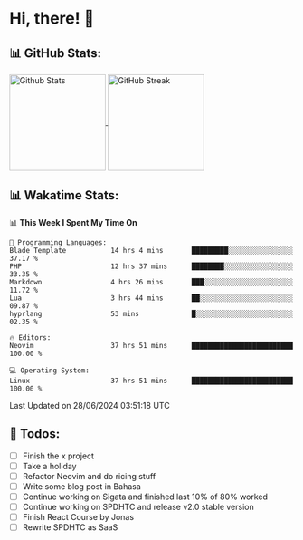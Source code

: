 <h1  style="font-weight: 700;">Hi, there! 👋</h1>

## 📊 GitHub Stats:
<a href="https://github.com/anuraghazra/github-readme-stats">
  <img 
        align="center" 
        height=170 
        src="https://github-readme-stats.vercel.app/api?username=rizkyilhampra&theme=catppuccin_mocha&hide_border=true&include_all_commits=true&count_private=true" 
        alt="Github Stats" 
    />
</a>
<a href="https://git.io/streak-stats">
    <img 
        height=170
        align="center" 
        src="https://github-readme-streak-stats.herokuapp.com/?user=rizkyilhampra&theme=catppuccin_mocha&hide_border=true&card_height=170&card_width=447" alt="GitHub Streak" 
    />
</a>

## 📊 Wakatime Stats:
<!--START_SECTION:waka-->
📊 **This Week I Spent My Time On** 

```text
💬 Programming Languages: 
Blade Template           14 hrs 4 mins       █████████░░░░░░░░░░░░░░░░   37.17 % 
PHP                      12 hrs 37 mins      ████████░░░░░░░░░░░░░░░░░   33.35 % 
Markdown                 4 hrs 26 mins       ███░░░░░░░░░░░░░░░░░░░░░░   11.72 % 
Lua                      3 hrs 44 mins       ██░░░░░░░░░░░░░░░░░░░░░░░   09.87 % 
hyprlang                 53 mins             █░░░░░░░░░░░░░░░░░░░░░░░░   02.35 % 

🔥 Editors: 
Neovim                   37 hrs 51 mins      █████████████████████████   100.00 % 

💻 Operating System: 
Linux                    37 hrs 51 mins      █████████████████████████   100.00 % 
```


 Last Updated on 28/06/2024 03:51:18 UTC
<!--END_SECTION:waka-->

## 📒 Todos:
- [ ] Finish the x project
- [ ] Take a holiday
- [ ] Refactor Neovim and do ricing stuff
- [ ] Write some blog post in Bahasa
- [ ] Continue working on Sigata and finished last 10% of 80% worked
- [ ] Continue working on SPDHTC and release v2.0 stable version
- [ ] Finish React Course by Jonas
- [ ] Rewrite SPDHTC as SaaS 
